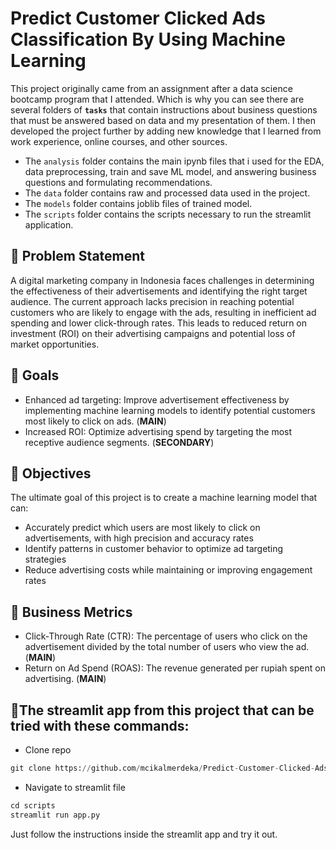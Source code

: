 # Predict Customer Clicked Ads Classification By Using Machine Learning

This project originally came from an assignment after a data science bootcamp program that I attended. Which is why you can see there are several folders of **`tasks`** that contain instructions about business questions that must be answered based on data and my presentation of them. I then developed the project further by adding new knowledge that I learned from work experience, online courses, and other sources.

- The `analysis` folder contains the main ipynb files that i used for the EDA, data preprocessing, train and save ML model, and answering business questions and formulating recommendations.
- The `data` folder contains raw and processed data used in the project.
- The `models` folder contains joblib files of trained model.
- The `scripts` folder contains the scripts necessary to run the streamlit application.

## 📌 Problem Statement

A digital marketing company in Indonesia faces challenges in determining the effectiveness of their advertisements and identifying the right target audience. The current approach lacks precision in reaching potential customers who are likely to engage with the ads, resulting in inefficient ad spending and lower click-through rates. This leads to reduced return on investment (ROI) on their advertising campaigns and potential loss of market opportunities.

## 📌 Goals

- Enhanced ad targeting: Improve advertisement effectiveness by implementing machine learning models to identify potential customers most likely to click on ads. (**MAIN**)
- Increased ROI: Optimize advertising spend by targeting the most receptive audience segments. (**SECONDARY**)

## 📌 Objectives

The ultimate goal of this project is to create a machine learning model that can:

- Accurately predict which users are most likely to click on advertisements, with high precision and accuracy rates
- Identify patterns in customer behavior to optimize ad targeting strategies
- Reduce advertising costs while maintaining or improving engagement rates

## 📌 Business Metrics

* Click-Through Rate (CTR): The percentage of users who click on the advertisement divided by the total number of users who view the ad. (**MAIN**)
* Return on Ad Spend (ROAS): The revenue generated per rupiah spent on advertising. (**MAIN**)

## 📌The streamlit app from this project that can be tried with these commands:

- Clone repo
```python
git clone https://github.com/mcikalmerdeka/Predict-Customer-Clicked-Ads-Classification-By-Using-Machine-Learning.git
```

- Navigate to streamlit file
```python
cd scripts
streamlit run app.py
```

Just follow the instructions inside the streamlit app and try it out.